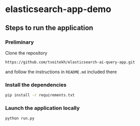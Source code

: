 # elasticsearch-app-demo
## Steps to run the application

### Preliminary
Clone the repository 
```bash
https://github.com/tvoitekh/elasticsearch-ai-query-app.git
```
and follow the instructions in ```README.md``` included there

### Install the dependencies

```bash
pip install -r requirements.txt
```

### Launch the application locally

```bash
python run.py
```
